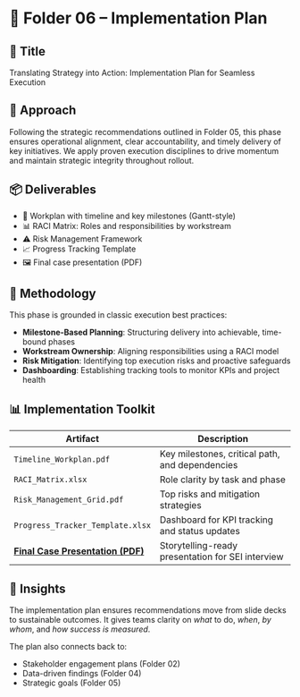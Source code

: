 # 📁 Folder 06 – Implementation Plan

## 🎯 Title
Translating Strategy into Action: Implementation Plan for Seamless Execution

## 🧭 Approach
Following the strategic recommendations outlined in Folder 05, this phase ensures operational alignment, clear accountability, and timely delivery of key initiatives. We apply proven execution disciplines to drive momentum and maintain strategic integrity throughout rollout.

## 📦 Deliverables
- 📄 Workplan with timeline and key milestones (Gantt-style)
- 📊 RACI Matrix: Roles and responsibilities by workstream
- ⚠️ Risk Management Framework
- 📈 Progress Tracking Template
- 🖼️ Final case presentation (PDF)

## 🧩 Methodology
This phase is grounded in classic execution best practices:
- **Milestone-Based Planning**: Structuring delivery into achievable, time-bound phases
- **Workstream Ownership**: Aligning responsibilities using a RACI model
- **Risk Mitigation**: Identifying top execution risks and proactive safeguards
- **Dashboarding**: Establishing tracking tools to monitor KPIs and project health

## 📊 Implementation Toolkit

| Artifact                                              | Description                                           |
|-------------------------------------------------------|-------------------------------------------------------|
| `Timeline_Workplan.pdf`                               | Key milestones, critical path, and dependencies       |
| `RACI_Matrix.xlsx`                                    | Role clarity by task and phase                        |
| `Risk_Management_Grid.pdf`                            | Top risks and mitigation strategies                   |
| `Progress_Tracker_Template.xlsx`                      | Dashboard for KPI tracking and status updates         |
| [**Final Case Presentation (PDF)**](From_Chaos_to_Clarity_Presentation_Ivana%20Gibson.pdf) | Storytelling-ready presentation for SEI interview    |

## 🧠 Insights
The implementation plan ensures recommendations move from slide decks to sustainable outcomes. It gives teams clarity on *what* to do, *when*, *by whom*, and *how success is measured*.

The plan also connects back to:
- Stakeholder engagement plans (Folder 02)
- Data-driven findings (Folder 04)
- Strategic goals (Folder 05)
